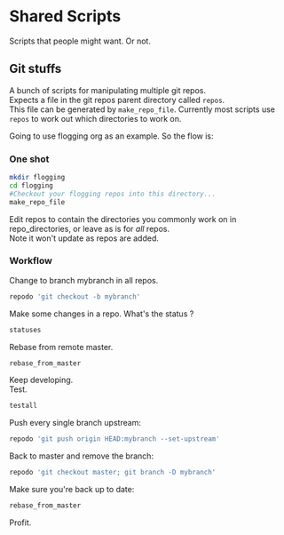 # Shared Scripts

Scripts that people might want. Or not.

## Git stuffs
A bunch of scripts for manipulating multiple git repos.  
Expects a file in the git repos parent directory called `repos`.  
This file can be generated by `make_repo_file`.
Currently most scripts use `repos` to work out which directories to work on.

Going to use flogging org as an example. So the flow is:
### One shot
```bash
mkdir flogging
cd flogging
#Checkout your flogging repos into this directory...
make_repo_file
```
Edit repos to contain the directories you commonly work on in repo_directories, or leave as is for _all_ repos.  
Note it won't update as repos are added.
### Workflow
Change to branch mybranch in all repos.  
```bash
repodo 'git checkout -b mybranch'
```
Make some changes in a repo.
What's the status ?  
```bash
statuses
```  
Rebase from remote master.  
```bash
rebase_from_master
```
Keep developing.  
Test.  
```bash
testall
```
Push every single branch upstream:  
```bash
repodo 'git push origin HEAD:mybranch --set-upstream'
```
Back to master and remove the branch:
```bash
repodo 'git checkout master; git branch -D mybranch' 
```
Make sure you're back up to date:  
```bash
rebase_from_master
```

Profit.  
